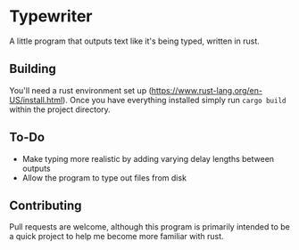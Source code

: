 # Typewriter
A little program that outputs text like it's being typed, written in rust.

## Building
You'll need a rust environment set up (https://www.rust-lang.org/en-US/install.html). 
Once you have everything installed simply run `cargo build` within the project directory.

## To-Do
* Make typing more realistic by adding varying delay lengths between outputs
* Allow the program to type out files from disk

## Contributing
Pull requests are welcome, although this program is primarily intended to be a quick
project to help me become more familiar with rust.
